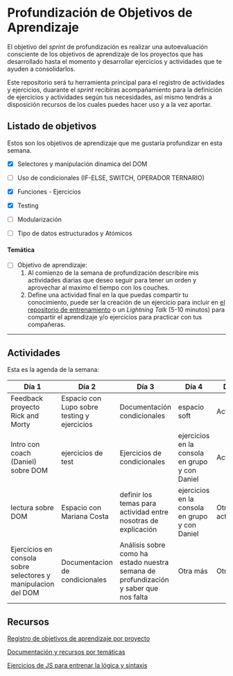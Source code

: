 # Profundización de Objetivos de Aprendizaje

El objetivo del *sprint* de profundización es realizar una autoevaluación consciente de los objetivos de aprendizaje de los proyectos que has desarrollado hasta el momento y desarrollar ejercicios y actividades que te ayuden a consolidarlos.

Este repositorio será tu herramienta principal para el registro de actividades y ejercicios, duarante el *sprint* recibiras acompañamiento para la definición de ejercicios y actividades según tus necesidades, así mismo tendrás a disposición recursos de los cuales puedes hacer uso y a la vez aportar.


## Listado de objetivos
Estos son los objetivos de aprendizaje que me gustaría profundizar en esta semana.

- [x] Selectores y manipulación dinamica del DOM
- [ ] Uso de condicionales (IF-ELSE, SWITCH, OPERADOR TERNARIO)
- [x]  Funciones - Ejercicios
- [x]  Testing
- [ ]  Modularización
- [ ] Tipo de datos estructurados y Atómicos


#### Temática
    
- [ ] Objetivo de aprendizaje:
    1. Al comienzo de la semana de profundización describire mis actividades diarias que deseo seguir para tener un orden y aprovechar al maximo el tiempo con los couches.
    2. Define una actividad final en la que puedas compartir tu conocimiento, puede ser la creación de un ejercicio para incluir en [el repositorio de entrenamiento](https://github.com/dapino/daily-js) o un *Lightning Talk* (5-10 minutos) para compartir el aprendizaje y/o ejercicios para practicar con tus compañeras.


----


## Actividades
Esta es la agenda de la semana:

| Día 1 | Día 2 | Día 3 |  Día 4 |  Día 5 | 
| - | - | - | - | - | 
|Feedback proyecto Rick and Morty | Espacio con Lupo sobre testing y ejercicios |Documentación condicionales |espacio soft| Actividad |
|Intro con coach (Daniel) sobre DOM | ejercicios de test | Ejercicios de condicionales | ejercicios en la consola en grupo y con Daniel | Actividad | 
| lectura sobre DOM | Espacio con Mariana Costa  | definir los temas para actividad entre nosotras de explicación  | ejercicios en la consola en grupo y con Daniel | Otra actividad | 
| Ejercicios en consola sobre selectores y manipulacion del DOM | Documentacion de condicionales | Análisis sobre como ha estado nuestra semana de profundización y saber que nos falta | Otra más | Otra más |


## Recursos
[Registro de objetivos de aprendizaje por proyecto](https://docs.google.com/spreadsheets/d/1COBWl-Mu4d1tvEIdOIY8qkgB6Wklxmwss0neMVGCMJs/edit#gid=502701538)

[Documentación y recursos por temáticas](https://github.com/dapino/Learning-Resources)

[Ejercicios de JS para entrenar la lógica y sintaxis](https://github.com/dapino/daily-js)


